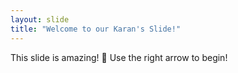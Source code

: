 ```yaml
---
layout: slide
title: "Welcome to our Karan's Slide!"
---
```


This slide is amazing! :tada:
Use the right arrow to begin!
